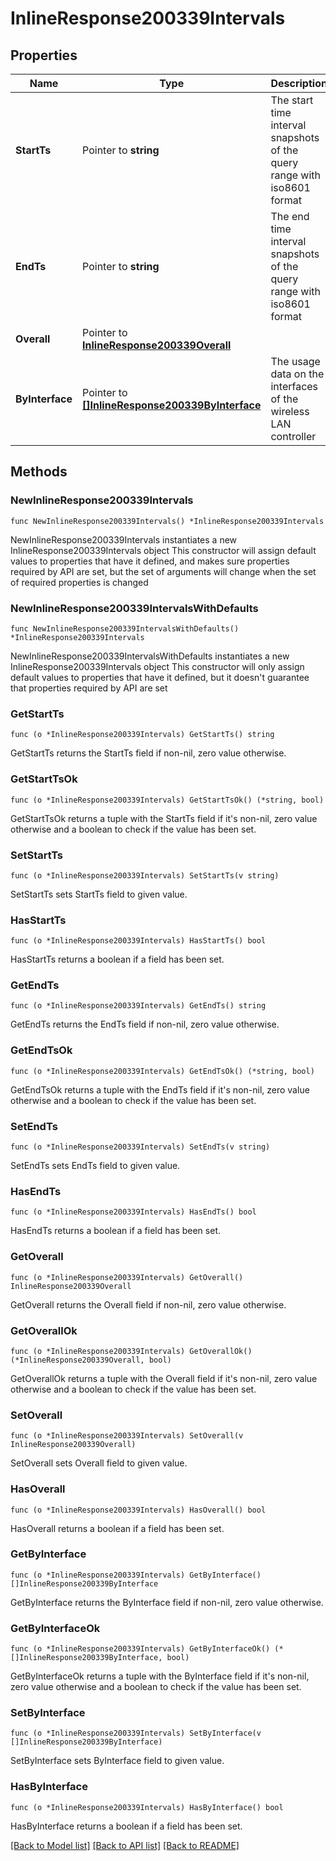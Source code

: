 # InlineResponse200339Intervals

## Properties

Name | Type | Description | Notes
------------ | ------------- | ------------- | -------------
**StartTs** | Pointer to **string** | The start time interval snapshots of the query range with iso8601 format | [optional] 
**EndTs** | Pointer to **string** | The end time interval snapshots of the query range with iso8601 format | [optional] 
**Overall** | Pointer to [**InlineResponse200339Overall**](InlineResponse200339Overall.md) |  | [optional] 
**ByInterface** | Pointer to [**[]InlineResponse200339ByInterface**](InlineResponse200339ByInterface.md) | The usage data on the interfaces of the wireless LAN controller | [optional] 

## Methods

### NewInlineResponse200339Intervals

`func NewInlineResponse200339Intervals() *InlineResponse200339Intervals`

NewInlineResponse200339Intervals instantiates a new InlineResponse200339Intervals object
This constructor will assign default values to properties that have it defined,
and makes sure properties required by API are set, but the set of arguments
will change when the set of required properties is changed

### NewInlineResponse200339IntervalsWithDefaults

`func NewInlineResponse200339IntervalsWithDefaults() *InlineResponse200339Intervals`

NewInlineResponse200339IntervalsWithDefaults instantiates a new InlineResponse200339Intervals object
This constructor will only assign default values to properties that have it defined,
but it doesn't guarantee that properties required by API are set

### GetStartTs

`func (o *InlineResponse200339Intervals) GetStartTs() string`

GetStartTs returns the StartTs field if non-nil, zero value otherwise.

### GetStartTsOk

`func (o *InlineResponse200339Intervals) GetStartTsOk() (*string, bool)`

GetStartTsOk returns a tuple with the StartTs field if it's non-nil, zero value otherwise
and a boolean to check if the value has been set.

### SetStartTs

`func (o *InlineResponse200339Intervals) SetStartTs(v string)`

SetStartTs sets StartTs field to given value.

### HasStartTs

`func (o *InlineResponse200339Intervals) HasStartTs() bool`

HasStartTs returns a boolean if a field has been set.

### GetEndTs

`func (o *InlineResponse200339Intervals) GetEndTs() string`

GetEndTs returns the EndTs field if non-nil, zero value otherwise.

### GetEndTsOk

`func (o *InlineResponse200339Intervals) GetEndTsOk() (*string, bool)`

GetEndTsOk returns a tuple with the EndTs field if it's non-nil, zero value otherwise
and a boolean to check if the value has been set.

### SetEndTs

`func (o *InlineResponse200339Intervals) SetEndTs(v string)`

SetEndTs sets EndTs field to given value.

### HasEndTs

`func (o *InlineResponse200339Intervals) HasEndTs() bool`

HasEndTs returns a boolean if a field has been set.

### GetOverall

`func (o *InlineResponse200339Intervals) GetOverall() InlineResponse200339Overall`

GetOverall returns the Overall field if non-nil, zero value otherwise.

### GetOverallOk

`func (o *InlineResponse200339Intervals) GetOverallOk() (*InlineResponse200339Overall, bool)`

GetOverallOk returns a tuple with the Overall field if it's non-nil, zero value otherwise
and a boolean to check if the value has been set.

### SetOverall

`func (o *InlineResponse200339Intervals) SetOverall(v InlineResponse200339Overall)`

SetOverall sets Overall field to given value.

### HasOverall

`func (o *InlineResponse200339Intervals) HasOverall() bool`

HasOverall returns a boolean if a field has been set.

### GetByInterface

`func (o *InlineResponse200339Intervals) GetByInterface() []InlineResponse200339ByInterface`

GetByInterface returns the ByInterface field if non-nil, zero value otherwise.

### GetByInterfaceOk

`func (o *InlineResponse200339Intervals) GetByInterfaceOk() (*[]InlineResponse200339ByInterface, bool)`

GetByInterfaceOk returns a tuple with the ByInterface field if it's non-nil, zero value otherwise
and a boolean to check if the value has been set.

### SetByInterface

`func (o *InlineResponse200339Intervals) SetByInterface(v []InlineResponse200339ByInterface)`

SetByInterface sets ByInterface field to given value.

### HasByInterface

`func (o *InlineResponse200339Intervals) HasByInterface() bool`

HasByInterface returns a boolean if a field has been set.


[[Back to Model list]](../README.md#documentation-for-models) [[Back to API list]](../README.md#documentation-for-api-endpoints) [[Back to README]](../README.md)


